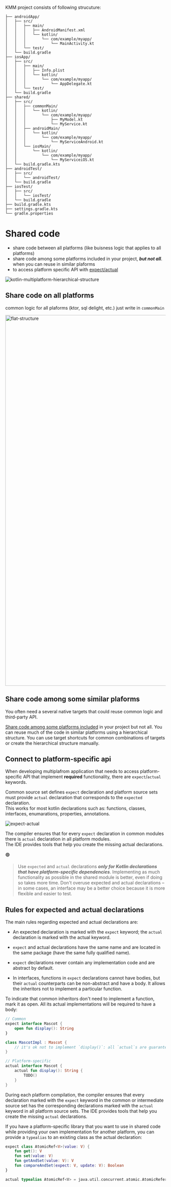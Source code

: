 KMM project consists of following strucuture:
```
├── androidApp/ 
│   ├── src/       
│   │   ├── main/  
│   │   │   ├── AndroidManifest.xml
│   │   │   └── kotlin/
│   │   │       └── com/example/myapp/
│   │   │           └── MainActivity.kt
│   │   └── test/  
│   └── build.gradle
├── iosApp/      
│   ├── src/       
│   │   ├── main/  
│   │   │   ├── Info.plist
│   │   │   └── kotlin/
│   │   │       └── com/example/myapp/
│   │   │           └── AppDelegate.kt
│   │   └── test/  
│   └── build.gradle
├── shared/  
│   ├── src/       
│   │   ├── commonMain/
│   │   │   └── kotlin/
│   │   │       └── com/example/myapp/
│   │   │           ├── MyModel.kt
│   │   │           └── MyService.kt
│   │   ├── androidMain/ 
│   │   │   └── kotlin/
│   │   │       └── com/example/myapp/
│   │   │           └── MyServiceAndroid.kt
│   │   └── iosMain/    
│   │       └── kotlin/
│   │           └── com/example/myapp/
│   │               └── MyServiceiOS.kt
│   └── build.gradle.kts
├── androidTest/  
│   ├── src/       
│   │   └── androidTest/
│   └── build.gradle
├── iosTest/     
│   ├── src/       
│   │   └── iosTest/
│   └── build.gradle
├── build.gradle.kts
├── settings.gradle.kts
└── gradle.properties
```

# Shared code
- share code between all platforms (like buisness logic that applies to all platforms)
- share code among some platforms included in your project, **_but not all_**. when you can reuse in similar plaforms
- to access platform specific API with [expect/actual](https://kotlinlang.org/docs/multiplatform-connect-to-apis.html)

![kotlin-multiplatform-hierarchical-structure](https://user-images.githubusercontent.com/63263301/228298821-66d7cb5f-10d6-48bb-a503-fb7a072a30de.svg)

## Share code on all platforms
common logic for all plaforms (ktor, sql delight, etc.) just write in `commonMain`

<img width="1161" alt="flat-structure" src="https://user-images.githubusercontent.com/63263301/228302658-7f0e6a67-a9d9-4206-a666-2f681f9d8a88.png">


## Share code among some similar plaforms
You often need a several native targets that could reuse common logic and third-party API.

[Share code among some platforms included](https://kotlinlang.org/docs/multiplatform-share-on-platforms.html#share-code-on-similar-platforms) in your project but not all. You can reuse much of the code in similar platforms using a hierarchical structure. You can use target shortcuts for common combinations of targets or create the hierarchical structure manually.


## Connect to platform-specific api
When developing multiplafrom application that needs to access platform-specific API that implement **required** functionality, there are `expect`/`actual` keywords.

Common source set defines `expect` declaration and platform source sets must provide `actual` declaration that corresponds to the `expected` declaration.  
This works for most kotlin declarations such as: functions, classes, interfaces, enumarations, properties, annotations.

![expect-actual](https://user-images.githubusercontent.com/63263301/228362659-32296733-8e2d-4523-80c4-9abd4c334523.png)

The compiler ensures that for every `expect` declaration in common modules there is `actual` declaration in all platform modules.  
The IDE provides tools that help you create the missing actual declarations.


🟢
> Use `expected` and `actual` declarations **_only for Kotlin declarations that have platform-specific dependencies_**. Implementing as much functionality as possible in the shared module is better, even if doing so takes more time.
Don't overuse expected and actual declarations – in some cases, an interface may be a better choice because it is more flexible and easier to test.


## Rules for expected and actual declarations
The main rules regarding expected and actual declarations are:

- An expected declaration is marked with the `expect` keyword; the `actual` declaration is marked with the actual keyword.

- `expect` and actual declarations have the same name and are located in the same package (have the same fully qualified name).

- `expect` declarations never contain any implementation code and are abstract by default.

- In interfaces, functions in `expect` declarations cannot have bodies, but their `actual` counterparts can be non-abstract and have a body. It allows the inheritors not to implement a particular function.

To indicate that common inheritors don't need to implement a function, mark it as open. All its actual implementations will be required to have a body:

```kotlin
// Common
expect interface Mascot {
    open fun display(): String
}

class MascotImpl : Mascot {
    // it's ok not to implement `display()`: all `actual`s are guaranteed to have a default implementation
}

// Platform-specific
actual interface Mascot {
    actual fun display(): String {
        TODO()
    }
}
```

During each platform compilation, the compiler ensures that every declaration marked with the `expect` keyword in the common or intermediate source set has the corresponding declarations marked with the `actual` keyword in all platform source sets. The IDE provides tools that help you create the missing `actual` declarations.

If you have a platform-specific library that you want to use in shared code while providing your own implementation for another platform, you can provide a `typealias` to an existing class as the actual declaration:

```kotlin
expect class AtomicRef<V>(value: V) {
    fun get(): V
    fun set(value: V)
    fun getAndSet(value: V): V
    fun compareAndSet(expect: V, update: V): Boolean
}
```
```kotlin
actual typealias AtomicRef<V> = java.util.concurrent.atomic.AtomicReference<V>
```
